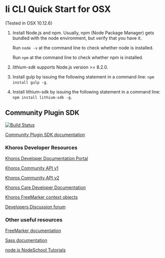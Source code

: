 # li CLI Quick Start for OSX

(Tested in OSX 10.12.6)

1. Install Node.js and npm. Usually, npm (Node Package Manager) gets bundled with the node environment, but verify that you have it.

   Run `node -v` at the command line to check whether node is installed.

   Run `npm` at the command line to check whether npm is installed.

2. *lithium-sdk* supports Node.js version >= 8.2.0.

3. Install gulp by issuing the following statement in a command line: `npm install gulp -g`.

4. Install lithium-sdk by issuing the following statement in a command line: `npm install lithium-sdk -g`.

## Community Plugin SDK

[![Build Status][travis-image]][travis-url]

[Community Plugin SDK documentation](https://developer.khoros.com/khoroscommunitydevdocs/docs/about-the-community-plugin-sdk)

### Khoros Developer Resources

[Khoros Developer Documentation Portal](https://developer.khoros.com/)

[Khoros Community API v1](https://developer.khoros.com/khoroscommunitydevdocs/docs/getting-started-with-api-1)

[Khoros Community API v2](https://developer.khoros.com/khoroscommunitydevdocs/docs/getting-started-with-community-api-2-1)

[Khoros Care Developer Documentation](https://developer.khoros.com/khoroscaredevdocs)

[Khoros FreeMarker context objects](https://developer.khoros.com/khoroscommunitydevdocs/docs/context-object-index)

[Developers Discussion forum](http://community.khoros.com/t5/Developers-Discussion/bd-p/studio)

### Other useful resources
[FreeMarker documentation](http://freemarker.org/docs/index.html)

[Sass documentation](http://sass-lang.com/documentation/file.SASS_REFERENCE.html)

[node.js NodeSchool Tutorials](https://nodejs.org/documentation/tutorials/)

[travis-url]: https://travis-ci.org/lithiumtech/lithium-sdk
[travis-image]: https://travis-ci.org/lithiumtech/lithium-sdk.svg?branch=master
[travis-dev-url]: https://travis-ci.org/lithiumtech/lithium-sdk/branches
[travis-dev-image]: https://travis-ci.org/lithiumtech/lithium-sdk.svg?branch=develop
